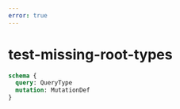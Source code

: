```yaml
---
error: true
---
```


# test-missing-root-types

```graphql @config
schema {
  query: QueryType
  mutation: MutationDef
}
```
